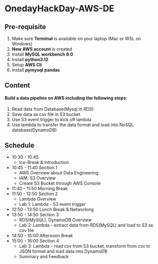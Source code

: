 # OnedayHackDay-AWS-DE

## Pre-requisite
1. Make sure **Terminal** is available on your laptop (Mac or WSL on Windows)
2. **New AWS account** is created
3. Install **MySQL workbench 8.0**
4. Install **python3.12**
5. Setup **AWS Cli**
6. Install **pymysql** **pandas**

## Content
#### Build a data pipeline on AWS including the following steps:
1. Read data from Database(Mysql in RDS)
2. Save data as csv file in S3 bucket
3. Use S3 event trigger to kick off lambda
4. Use lambda to transfer the data format and load into NoSQL database(DynamoDB) 

## Schedule
- 10:30 - 10:45
    - Ice-Break & Introduction
- 10:45 - 11:40 Section 1
    - AWS Overview about Data Engineering
    - IAM, S3 Overview
    - Create S3 Bucket through AWS Console
- 11:40 - 11:50 Morning Break 
- 11:50 - 12:50 Section 2
    - Lambda Overview
    - Lab 1: Lambda - S3 event trigger
- 12:50 - 13:50 Lunch Break & Networking
- 13:50 - 14:50 Section 3
    - RDS(MySQL), DynamoDB Overview
    - Lab 2: Lambda - extract data from RDS(MySQL) and load to S3 as csv file
- 14:50 - 15:00 Afternoon Break
- 15:00 - 16:00 Section 4
    - Lab 3: Lambda - read csv from S3 bucket, transform from csv to JSON format and load data into DynamoDB
    - Summary and Feedback